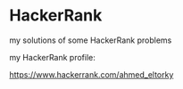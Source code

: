 # HackerRank

my solutions of some HackerRank problems

my HackerRank profile:

https://www.hackerrank.com/ahmed_eltorky
